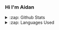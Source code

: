 ### Hi I'm Aidan 

<details>
  <summary>:zap: Github Stats</summary>
  <img src="https://github-readme-stats.vercel.app/api?username=Turtle24&&show_icons=true&title_color=222222&icon_color=03A87C&text_color=333333&bg_color=ffffff">
</details>

<details>
  <summary>:zap: Languages Used</summary>
  <img src="https://github-readme-stats.vercel.app/api/top-langs/?username=Turtle24&layout=compact&bg_color=ffffff&text_color=333333">
</details>
<br/>
